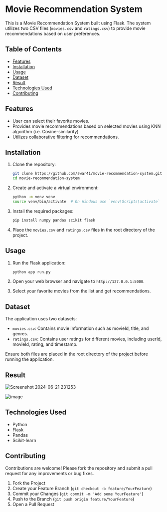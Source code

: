 
# Movie Recommendation System

This is a Movie Recommendation System built using Flask. The system utilizes two CSV files (`movies.csv` and `ratings.csv`) to provide movie recommendations based on user preferences.

## Table of Contents

- [Features](#features)
- [Installation](#installation)
- [Usage](#usage)
- [Dataset](#dataset)
- [Result](#Result)
- [Technologies Used](#technologies-used)
- [Contributing](#contributing)

## Features

- User can select their favorite movies.
- Provides movie recommendations based on selected movies using KNN algorithm (i.e. Cosine-similarity)
- Utilizes collaborative filtering for recommendations.

## Installation

1. Clone the repository:

    ```bash
    git clone https://github.com/swar41/movie-recommendation-system.git
    cd movie-recommendation-system
    ```

2. Create and activate a virtual environment:

    ```bash
    python -m venv venv
    source venv/bin/activate  # On Windows use `venv\Scripts\activate`
    ```

3. Install the required packages:

    ```bash
    pip install numpy pandas scikit flask
    ```

4. Place the `movies.csv` and `ratings.csv` files in the root directory of the project.

## Usage

1. Run the Flask application:

    ```bash
    python app run.py
    ```

2. Open your web browser and navigate to `http://127.0.0.1:5000`.

3. Select your favorite movies from the list and get recommendations.

## Dataset

The application uses two datasets:

- `movies.csv`: Contains movie information such as movieId, title, and genres.
- `ratings.csv`: Contains user ratings for different movies, including userId, movieId, rating, and timestamp.

Ensure both files are placed in the root directory of the project before running the application.

## Result

![Screenshot 2024-06-21 231253](https://github.com/swar41/movie-recommendation-system-/assets/141357728/749d023d-2424-4f01-847c-81c36384db40)

![image](https://github.com/swar41/movie-recommendation-system-/assets/141357728/c5a4d1d2-f9a1-42e9-8e1a-fa29d82d20eb)


## Technologies Used

- Python
- Flask
- Pandas
- Scikit-learn

## Contributing

Contributions are welcome! Please fork the repository and submit a pull request for any improvements or bug fixes.

1. Fork the Project
2. Create your Feature Branch (`git checkout -b feature/YourFeature`)
3. Commit your Changes (`git commit -m 'Add some YourFeature'`)
4. Push to the Branch (`git push origin feature/YourFeature`)
5. Open a Pull Request

